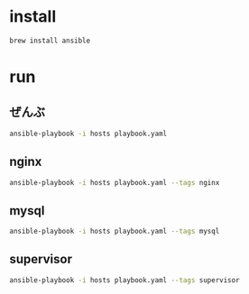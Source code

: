 # install

```bash
brew install ansible
```

# run

## ぜんぶ

```bash
ansible-playbook -i hosts playbook.yaml
```

## nginx

```bash
ansible-playbook -i hosts playbook.yaml --tags nginx
```

## mysql

```bash
ansible-playbook -i hosts playbook.yaml --tags mysql
```

## supervisor

```bash
ansible-playbook -i hosts playbook.yaml --tags supervisor
```
